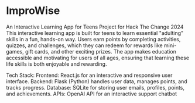 # ImproWise
An Interactive Learning App for Teens
Project for Hack The Change 2024
This interactive learning app is built for teens to learn essential "adulting" skills in a fun, hands-on way. Users earn points by completing activities, quizzes, and challenges, which they can redeem for rewards like mini-games, gift cards, and other exciting prizes. The app makes education accessible and motivating for users of all ages, ensuring that learning these life skills is both enjoyable and rewarding.

Tech Stack:
Frontend: React.js for an interactive and responsive user interface.
Backend: Flask (Python) handles user data, manages points, and tracks progress.
Database: SQLite for storing user emails, profiles, points, and achievements.
APIs: OpenAI API for an interactive support chatbot







